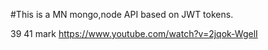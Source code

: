 #This is a MN mongo,node API based on JWT tokens.

39 41 mark
https://www.youtube.com/watch?v=2jqok-WgelI
